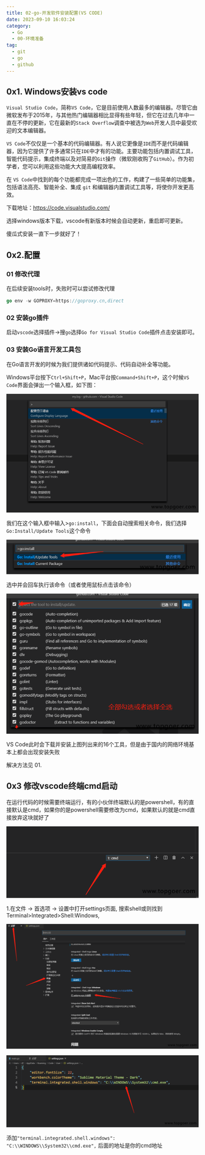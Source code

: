 ```yaml
---
title: 02-go-开发软件安装配置(VS CODE)
date: 2023-09-10 16:03:24
category: 
  - Go
  - 00-环境准备
tag: 
  - git
  - go
  - github
---
```

## 0x1. Windows安装vs code

`Visual Studio Code`，简称`VS Code`，它是目前使用人数最多的编辑器。尽管它由微软发布于2015年，与其他热门编辑器相比显得有些年轻，但它在过去几年中一直在不停的更新，它在最新的`Stack Overflow`调查中被选为`Web`开发人员中最受欢迎的文本编辑器。

`VS Code`不仅仅是一个基本的代码编辑器。有人说它更像是`IDE`而不是代码编辑器，因为它提供了许多通常只在`IDE`中才有的功能。主要功能包括内置调试工具，智能代码提示，集成终端以及对简易的`Git`操作（微软刚收购了`GitHub`）。作为初学者，您可以利用这些功能大大提高编程效率。

在 `VS Code`中找到的每个功能都完成一项出色的工作，构建了一些简单的功能集，包括语法高亮、智能补全、集成 `git` 和编辑器内置调试工具等，将使你开发更高效。

下载地址：https://code.visualstudio.com/

选择windows版本下载，vscode有新版本时候会自动更新，重启即可更新。

傻瓜式安装一直下一步就好了！

## 0x2.配置

### 01 修改代理

在后续安装tools时，失败时可以尝试修改代理

```go
go env -w GOPROXY=https://goproxy.cn,direct
```

### 02 安装go插件

启动`vscode`选择插件->搜`go`选择`Go for Visual Studio Code`插件点击安装即可。

### 03 安装Go语言开发工具包

在Go语言开发的时候为我们提供诸如代码提示、代码自动补全等功能。

Windows平台按下`Ctrl+Shift+P`，Mac平台按`Command+Shift+P`，这个时候`VS Code`界面会弹出一个输入框，如下图：

![vscode](00-resource/23.png)

我们在这个输入框中输入>`go:install`，下面会自动搜索相关命令，我们选择`Go:Install/Update Tools`这个命令

![vscode](00-resource/25.png)

选中并会回车执行该命令（或者使用鼠标点击该命令）

![vscode](00-resource/26.png)

VS Code此时会下载并安装上图列出来的16个工具，但是由于国内的网络环境基本上都会出现安装失败

解决方法见 01.

## 0x3 修改vscode终端cmd启动

在运行代码的时候需要终端运行，有的小伙伴终端默认的是powershell，有的直接默认是cmd，如果你的是powershell需要修改为cmd，如果默认的就是cmd直接放弃这块就好了

![vscode](00-resource/27.png)

1.在文件 -> 首选项 -> 设置中打开settings页面, 搜索shell或则找到Terminal>Integrated>Shell:Windows,

![vscode](00-resource/28.png)

![vscode](00-resource/29.png)

添加`"terminal.integrated.shell.windows": "C:\\WINDOWS\\System32\\cmd.exe",` 后面的地址是你的cmd地址